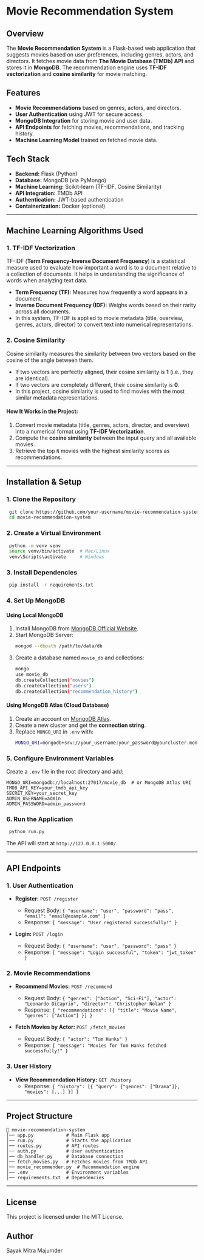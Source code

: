 # Movie Recommendation System

## Overview
The **Movie Recommendation System** is a Flask-based web application that suggests movies based on user preferences, including genres, actors, and directors. It fetches movie data from **The Movie Database (TMDb) API** and stores it in **MongoDB**. The recommendation engine uses **TF-IDF vectorization** and **cosine similarity** for movie matching.

## Features
- **Movie Recommendations** based on genres, actors, and directors.
- **User Authentication** using JWT for secure access.
- **MongoDB Integration** for storing movie and user data.
- **API Endpoints** for fetching movies, recommendations, and tracking history.
- **Machine Learning Model** trained on fetched movie data.

## Tech Stack
- **Backend:** Flask (Python)
- **Database:** MongoDB (via PyMongo)
- **Machine Learning:** Scikit-learn (TF-IDF, Cosine Similarity)
- **API Integration:** TMDb API
- **Authentication:** JWT-based authentication
- **Containerization:** Docker (optional)

---

## Machine Learning Algorithms Used

### 1. **TF-IDF Vectorization**
TF-IDF (**Term Frequency-Inverse Document Frequency**) is a statistical measure used to evaluate how important a word is to a document relative to a collection of documents. It helps in understanding the significance of words when analyzing text data.
- **Term Frequency (TF):** Measures how frequently a word appears in a document.
- **Inverse Document Frequency (IDF):** Weighs words based on their rarity across all documents.
- In this system, TF-IDF is applied to movie metadata (title, overview, genres, actors, director) to convert text into numerical representations.

### 2. **Cosine Similarity**
Cosine similarity measures the similarity between two vectors based on the cosine of the angle between them.
- If two vectors are perfectly aligned, their cosine similarity is **1** (i.e., they are identical).
- If two vectors are completely different, their cosine similarity is **0**.
- In this project, cosine similarity is used to find movies with the most similar metadata representations.

#### **How It Works in the Project:**
1. Convert movie metadata (title, genres, actors, director, and overview) into a numerical format using **TF-IDF Vectorization**.
2. Compute the **cosine similarity** between the input query and all available movies.
3. Retrieve the top `N` movies with the highest similarity scores as recommendations.

---

## Installation & Setup

### 1. Clone the Repository
```sh
 git clone https://github.com/your-username/movie-recommendation-system.git
 cd movie-recommendation-system
```

### 2. Create a Virtual Environment
```sh
 python -m venv venv
 source venv/bin/activate  # Mac/Linux
 venv\Scripts\activate     # Windows
```

### 3. Install Dependencies
```sh
 pip install -r requirements.txt
```

### 4. Set Up MongoDB
#### **Using Local MongoDB**
1. Install MongoDB from [MongoDB Official Website](https://www.mongodb.com/try/download/community).
2. Start MongoDB Server:
   ```sh
   mongod --dbpath /path/to/data/db
   ```
3. Create a database named `movie_db` and collections:
   ```sh
   mongo
   use movie_db
   db.createCollection("movies")
   db.createCollection("users")
   db.createCollection("recommendation_history")
   ```

#### **Using MongoDB Atlas (Cloud Database)**
1. Create an account on [MongoDB Atlas](https://www.mongodb.com/atlas/database).
2. Create a new cluster and get the **connection string**.
3. Replace `MONGO_URI` in `.env` with:
   ```sh
   MONGO_URI=mongodb+srv://your_username:your_password@yourcluster.mongodb.net/movie_db
   ```

### 5. Configure Environment Variables
Create a `.env` file in the root directory and add:
```env
MONGO_URI=mongodb://localhost:27017/movie_db  # or MongoDB Atlas URI
TMDB_API_KEY=your_tmdb_api_key
SECRET_KEY=your_secret_key
ADMIN_USERNAME=admin
ADMIN_PASSWORD=admin_password
```

### 6. Run the Application
```sh
 python run.py
```
The API will start at `http://127.0.0.1:5000/`.

---

## API Endpoints
### 1. User Authentication
- **Register:** `POST /register`
  - Request Body: `{ "username": "user", "password": "pass", "email": "email@example.com" }`
  - Response: `{ "message": "User registered successfully!" }`

- **Login:** `POST /login`
  - Request Body: `{ "username": "user", "password": "pass" }`
  - Response: `{ "message": "Login successful", "token": "jwt_token" }`

### 2. Movie Recommendations
- **Recommend Movies:** `POST /recommend`
  - Request Body: `{ "genres": ["Action", "Sci-Fi"], "actor": "Leonardo DiCaprio", "director": "Christopher Nolan" }`
  - Response: `{ "recommendations": [{ "title": "Movie Name", "genres": ["Action"] }] }`

- **Fetch Movies by Actor:** `POST /fetch_movies`
  - Request Body: `{ "actor": "Tom Hanks" }`
  - Response: `{ "message": "Movies for Tom Hanks fetched successfully!" }`

### 3. User History
- **View Recommendation History:** `GET /history`
  - Response: `{ "history": [{ "query": {"genres": ["Drama"]}, "movies": [...] }] }`

---

## Project Structure
```
📂 movie-recommendation-system
│── app.py            # Main Flask app
│── run.py            # Starts the application
│── routes.py         # API routes
│── auth.py           # User authentication
│── db_handler.py     # Database connection
│── fetch_movies.py   # Fetches movies from TMDb API
│── movie_recommender.py  # Recommendation engine
│── .env              # Environment variables
│── requirements.txt  # Dependencies
```

---

## License
This project is licensed under the MIT License.

## Author
Sayak Mitra Majumder
